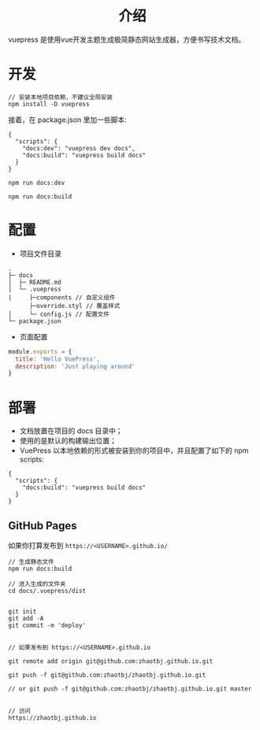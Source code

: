 <h1 align="center">介绍</h1>

vuepress 是使用vue开发主题生成极简静态网站生成器，方便书写技术文档。

# 开发
```
// 安装本地项目依赖，不建议全局安装
npm install -D vuepress
```

接着，在 package.json 里加一些脚本:
```
{
  "scripts": {
    "docs:dev": "vuepress dev docs",
    "docs:build": "vuepress build docs"
  }
}
```

```
npm run docs:dev

npm run docs:build
```

# 配置

- 项目文件目录

```
.
├─ docs
│  ├─ README.md
│  └─ .vuepress
|     ├─components // 自定义组件
      ├─override.styl // 覆盖样式
│     └─ config.js // 配置文件
└─ package.json
```

- 页面配置
```javascript
module.exports = {
  title: 'Hello VuePress',
  description: 'Just playing around'
}
```

# 部署
- 文档放置在项目的 docs 目录中；
- 使用的是默认的构建输出位置；
- VuePress 以本地依赖的形式被安装到你的项目中，并且配置了如下的 npm scripts:
```
{
  "scripts": {
    "docs:build": "vuepress build docs"
  }
}
```
## GitHub Pages
如果你打算发布到 `https://<USERNAME>.github.io/`

```
// 生成静态文件
npm run docs:build

// 进入生成的文件夹
cd docs/.vuepress/dist


git init
git add -A
git commit -m 'deploy'


// 如果发布到 https://<USERNAME>.github.io

git remote add origin git@github.com:zhaotbj.github.io.git

git push -f git@github.com:zhaotbj/zhaotbj.github.io.git

// or git push -f git@github.com:zhaotbj/zhaotbj.github.io.git master


// 访问
https://zhaotbj.github.io
```
